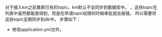 ## 

对于接入km之前集群已有的topic，km默认不会同步到数据库中。 ，这些topic在列表中虽然都能查得到，但是在申请topic权限的时候审批就会报错。
所以需要将这些topic定期同步到db中。 步骤如下：

- 修改application.yml文件。
